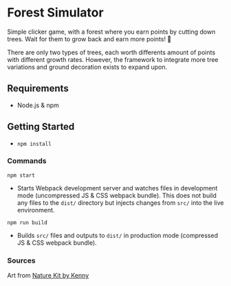 # Forest Simulator
Simple clicker game, with a forest where you earn points by cutting down trees. Wait for them to grow back and earn more points! 🔁

There are only two types of trees, each worth differents amount of points with different growth rates. However, the framework to integrate more tree variations and ground decoration exists to expand upon.

## Requirements
* Node.js & npm

## Getting Started
* `npm install`

### Commands
`npm start` 
* Starts Webpack development server and watches files in development mode (uncompressed JS & CSS webpack bundle). This does not build any files to the `dist/` directory but injects changes from `src/` into the live environment.

`npm run build`
* Builds `src/` files and outputs to `dist/` in production mode (compressed JS & CSS webpack bundle).

### Sources
Art from [Nature Kit by Kenny](https://opengameart.org/content/nature-kit)
